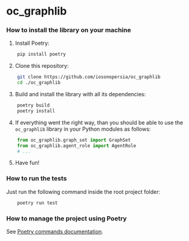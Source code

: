 # oc_graphlib

### How to install the library on your machine
  1. Install Poetry:
``` bash
    pip install poetry
```
  2. Clone this repository:
``` bash
    git clone https://github.com/iosonopersia/oc_graphlib
    cd ./oc_graphlib
```
  3. Build and install the library with all its dependencies:
``` bash
    poetry build
    poetry install
```
  4. If everything went the right way, than you should be able to use the `oc_graphlib` library in your Python modules as follows:
``` python
    from oc_graphlib.graph_set import GraphSet
    from oc_graphlib.agent_role import AgentRole
    # ...
```
  5. Have fun!

### How to run the tests
Just run the following command inside the root project folder:
``` bash
    poetry run test
```

### How to manage the project using Poetry
See [Poetry commands documentation](https://python-poetry.org/docs/cli/).
